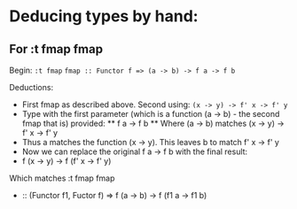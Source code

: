     
# Deducing types by hand:

## For :t fmap fmap

Begin:
```:t fmap```
```fmap :: Functor f => (a -> b) -> f a -> f b```

Deductions:
* First fmap as described above. Second using: ```(x -> y) -> f' x -> f' y```
* Type with the first parameter (which is a function (a -> b) - the second fmap that is) provided:
** f a -> f b
** Where (a -> b) matches (x -> y) -> f' x -> f' y
* Thus a matches the function (x -> y). This leaves b to match f' x -> f' y
* Now we can replace the original f a -> f b with the final result:
* f (x -> y) -> f (f' x -> f' y)

Which matches :t fmap fmap
* :: (Functor f1, Fuctor f) => f (a -> b) -> f (f1 a -> f1 b)

